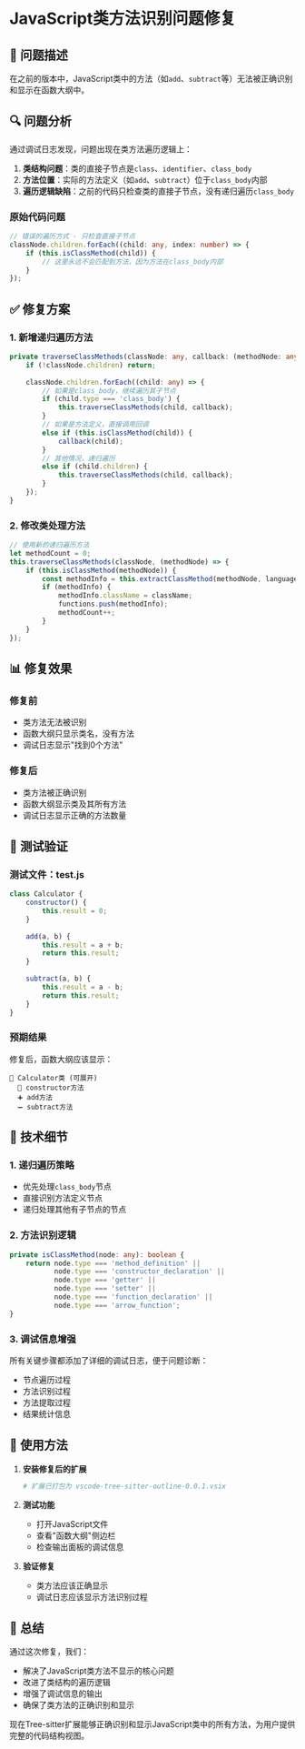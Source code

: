 # JavaScript类方法识别问题修复

## 🐛 问题描述

在之前的版本中，JavaScript类中的方法（如`add`、`subtract`等）无法被正确识别和显示在函数大纲中。

## 🔍 问题分析

通过调试日志发现，问题出现在类方法遍历逻辑上：

1. **类结构问题**：类的直接子节点是`class`、`identifier`、`class_body`
2. **方法位置**：实际的方法定义（如`add`、`subtract`）位于`class_body`内部
3. **遍历逻辑缺陷**：之前的代码只检查类的直接子节点，没有递归遍历`class_body`

### 原始代码问题
```typescript
// 错误的遍历方式 - 只检查直接子节点
classNode.children.forEach((child: any, index: number) => {
    if (this.isClassMethod(child)) {
        // 这里永远不会匹配到方法，因为方法在class_body内部
    }
});
```

## ✅ 修复方案

### 1. 新增递归遍历方法
```typescript
private traverseClassMethods(classNode: any, callback: (methodNode: any) => void): void {
    if (!classNode.children) return;
    
    classNode.children.forEach((child: any) => {
        // 如果是class_body，继续遍历其子节点
        if (child.type === 'class_body') {
            this.traverseClassMethods(child, callback);
        }
        // 如果是方法定义，直接调用回调
        else if (this.isClassMethod(child)) {
            callback(child);
        }
        // 其他情况，递归遍历
        else if (child.children) {
            this.traverseClassMethods(child, callback);
        }
    });
}
```

### 2. 修改类处理方法
```typescript
// 使用新的递归遍历方法
let methodCount = 0;
this.traverseClassMethods(classNode, (methodNode) => {
    if (this.isClassMethod(methodNode)) {
        const methodInfo = this.extractClassMethod(methodNode, language, className);
        if (methodInfo) {
            methodInfo.className = className;
            functions.push(methodInfo);
            methodCount++;
        }
    }
});
```

## 📊 修复效果

### 修复前
- 类方法无法被识别
- 函数大纲只显示类名，没有方法
- 调试日志显示"找到0个方法"

### 修复后
- 类方法被正确识别
- 函数大纲显示类及其所有方法
- 调试日志显示正确的方法数量

## 🧪 测试验证

### 测试文件：test.js
```javascript
class Calculator {
    constructor() {
        this.result = 0;
    }
    
    add(a, b) {
        this.result = a + b;
        return this.result;
    }
    
    subtract(a, b) {
        this.result = a - b;
        return this.result;
    }
}
```

### 预期结果
修复后，函数大纲应该显示：
```
📁 Calculator类 (可展开)
  🔧 constructor方法
  ➕ add方法
  ➖ subtract方法
```

## 🔧 技术细节

### 1. 递归遍历策略
- 优先处理`class_body`节点
- 直接识别方法定义节点
- 递归处理其他有子节点的节点

### 2. 方法识别逻辑
```typescript
private isClassMethod(node: any): boolean {
    return node.type === 'method_definition' ||
           node.type === 'constructor_declaration' ||
           node.type === 'getter' ||
           node.type === 'setter' ||
           node.type === 'function_declaration' ||
           node.type === 'arrow_function';
}
```

### 3. 调试信息增强
所有关键步骤都添加了详细的调试日志，便于问题诊断：
- 节点遍历过程
- 方法识别过程
- 方法提取过程
- 结果统计信息

## 🚀 使用方法

1. **安装修复后的扩展**
   ```bash
   # 扩展已打包为 vscode-tree-sitter-outline-0.0.1.vsix
   ```

2. **测试功能**
   - 打开JavaScript文件
   - 查看"函数大纲"侧边栏
   - 检查输出面板的调试信息

3. **验证修复**
   - 类方法应该正确显示
   - 调试日志应该显示方法识别过程

## 📝 总结

通过这次修复，我们：
- 解决了JavaScript类方法不显示的核心问题
- 改进了类结构的遍历逻辑
- 增强了调试信息的输出
- 确保了类方法的正确识别和显示

现在Tree-sitter扩展能够正确识别和显示JavaScript类中的所有方法，为用户提供完整的代码结构视图。 
